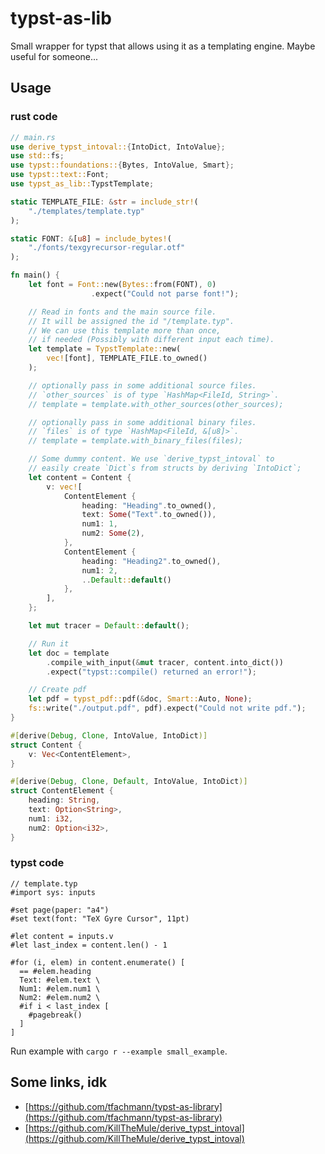 # typst-as-lib

Small wrapper for typst that allows using it as a templating engine. Maybe useful for someone...

## Usage

### rust code

```rust
// main.rs
use derive_typst_intoval::{IntoDict, IntoValue};
use std::fs;
use typst::foundations::{Bytes, IntoValue, Smart};
use typst::text::Font;
use typst_as_lib::TypstTemplate;

static TEMPLATE_FILE: &str = include_str!(
    "./templates/template.typ"
);

static FONT: &[u8] = include_bytes!(
    "./fonts/texgyrecursor-regular.otf"
);

fn main() {
    let font = Font::new(Bytes::from(FONT), 0)
                  .expect("Could not parse font!");

    // Read in fonts and the main source file. 
    // It will be assigned the id "/template.typ".
    // We can use this template more than once, 
    // if needed (Possibly with different input each time).
    let template = TypstTemplate::new(
        vec![font], TEMPLATE_FILE.to_owned()
    );

    // optionally pass in some additional source files.
    // `other_sources` is of type `HashMap<FileId, String>`.
    // template = template.with_other_sources(other_sources);

    // optionally pass in some additional binary files.
    // `files` is of type `HashMap<FileId, &[u8]>`.
    // template = template.with_binary_files(files);

    // Some dummy content. We use `derive_typst_intoval` to 
    // easily create `Dict`s from structs by deriving `IntoDict`;
    let content = Content {
        v: vec![
            ContentElement {
                heading: "Heading".to_owned(),
                text: Some("Text".to_owned()),
                num1: 1,
                num2: Some(2),
            },
            ContentElement {
                heading: "Heading2".to_owned(),
                num1: 2,
                ..Default::default()
            },
        ],
    };

    let mut tracer = Default::default();

    // Run it
    let doc = template
        .compile_with_input(&mut tracer, content.into_dict())
        .expect("typst::compile() returned an error!");

    // Create pdf
    let pdf = typst_pdf::pdf(&doc, Smart::Auto, None);
    fs::write("./output.pdf", pdf).expect("Could not write pdf.");
}

#[derive(Debug, Clone, IntoValue, IntoDict)]
struct Content {
    v: Vec<ContentElement>,
}

#[derive(Debug, Clone, Default, IntoValue, IntoDict)]
struct ContentElement {
    heading: String,
    text: Option<String>,
    num1: i32,
    num2: Option<i32>,
}
```

### typst code

```typ
// template.typ
#import sys: inputs

#set page(paper: "a4")
#set text(font: "TeX Gyre Cursor", 11pt)

#let content = inputs.v
#let last_index = content.len() - 1

#for (i, elem) in content.enumerate() [
  == #elem.heading
  Text: #elem.text \
  Num1: #elem.num1 \
  Num2: #elem.num2 \
  #if i < last_index [
    #pagebreak()
  ]
]
```

Run example with `cargo r --example small_example`.

## Some links, idk

- [https://github.com/tfachmann/typst-as-library](https://github.com/tfachmann/typst-as-library)
- [https://github.com/KillTheMule/derive_typst_intoval](https://github.com/KillTheMule/derive_typst_intoval)

